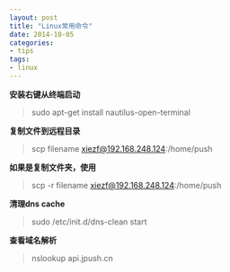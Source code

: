 ```yaml
---
layout: post
title: "Linux常用命令"
date: 2014-10-05
categories:
- tips
tags:
- linux 
---
```



**安装右键从终端启动**
> sudo apt-get install nautilus-open-terminal

**复制文件到远程目录**
> scp filename  xiezf@192.168.248.124:/home/push

<!-- more -->

**如果是复制文件夹，使用**
> scp -r filename  xiezf@192.168.248.124:/home/push

**清理dns cache**
> sudo /etc/init.d/dns-clean start 

**查看域名解析**
> nslookup  api.jpush.cn
